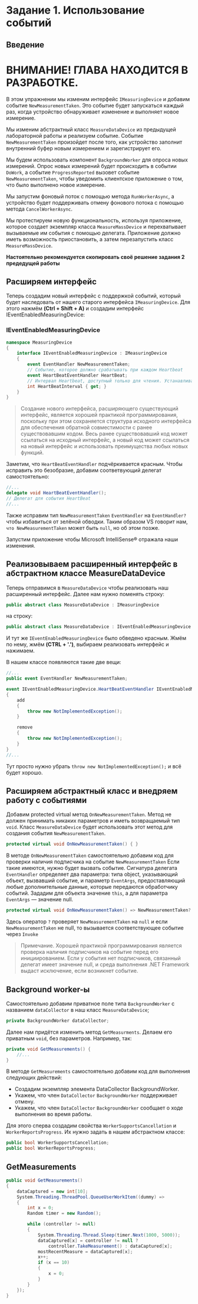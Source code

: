 # Задание 1. Использование событий

## Введение

# **ВНИМАНИЕ! ГЛАВА НАХОДИТСЯ В РАЗРАБОТКЕ.**

В этом упражнении мы изменим интерфейс `IMeasuringDevice` и добавим событие `NewMeasurementTaken`. Это событие будет запускаться каждый раз, когда устройство обнаруживает изменение и выполняет новое измерение.
 
Мы изменим абстрактный класс `MeasureDataDevice` из предыдущей лабораторной работы и реализуем событие. Событие `NewMeasurementTaken` произойдет после того, как устройство заполнит внутренний буфер новым измерением и зарегистрирует его.
 
Мы будем использовать компонент `BackgroundWorker` для опроса новых измерений. Опрос новых измерений будет происходить в событии `DoWork`, а событие `ProgressReported` вызовет событие `NewMeasurementTaken`, чтобы уведомить клиентское приложение о том, что было выполнено новое измерение.
 
Мы запустим фоновый поток с помощью метода `RunWorkerAsync`, а устройство будет поддерживать отмену фонового потока с помощью метода `CancelWorkerAsync`.
 
Мы протестируем новую функциональность, используя приложение, которое создает экземпляр класса `MeasureMassDevice` и перехватывает вызываемые им события с помощью делегата. Приложение должно иметь возможность приостановить, а затем перезапустить класс `MeasureMassDevice`.

**Настоятельно рекомендуется скопировать своё решение задания 2 предедущей работы**

## Расширяем интерфейс

Теперь создадим новый интерфейс с поддержкой событий, который будет наследовать от нашего старого интерфейса `IMeasuringDevice`. Для этого нажмём **(Ctrl + Shift + A)** и создадим интерфейс IEventEnabledMeasuringDevice:

### IEventEnabledMeasuringDevice

```C#
namespace MeasuringDevice
{  
    interface IEventEnabledMeasuringDevice : IMeasuringDevice
    {
        event EventHandler NewMeasurementTaken;
        // Событие, которое должно срабатывать при каждом Heartbeat
        event HeartBeatEventHandler HeartBeat;
        // Интервал Heartbeat, доступный только для чтения. Устанавливается только в конструкторе.
        int HeartBeatInterval { get; }
    }
}
```

 > Создание нового интерфейса, расширяющего существующий интерфейс, является хорошей практикой программирования, поскольку при этом сохраняется структура исходного интерфейса для обеспечения обратной совместимости с ранее существовавшим кодом. Весь ранее существовавший код может ссылаться на исходный интерфейс, а новый код может ссылаться на новый интерфейс и использовать преимущества любых новых функций.

Заметим, что `HeartBeatEventHandler` подчёркивается красным. Чтобы исправить это безобразие, добавим соответвующий делегат самостоятельно:

```C#
//...
delegate void HeartBeatEventHandler();
// Делегат для события HeartBeat
//...
```

Также исправим тип `NewMeasurementTaken` `EventHandler` на `EventHandler?` чтобы избавиться от зелёной обводки. Таким образом VS говорит нам, `что NewMeasurementTaken` может быть `null`, но об этом позже.

Запустим приложение чтобы Microsoft IntelliSense® отражала наши изменения.

## Реализовываем расширенный интерфейс в абстрактном классе MeasureDataDevice

Теперь отправимся в `MeasureDataDevice` чтобы реализовать наш расширенный интерфейс. 
Далее нам нужно поменять строку:

```C#
public abstract class MeasureDataDevice : IMeasuringDevice
```

на строку:

```C#
public abstract class MeasureDataDevice : IEventEnabledMeasuringDevice
```

И тут же `IEventEnabledMeasuringDevice` было обведено красным. Жмём по нему, жмём **(CTRL + '.')**, выбираем реализовать интерфейс и нажимаем.

В нашем классе появляются такие две вещи:

```C#
//...
public event EventHandler NewMeasurementTaken;

event IEventEnabledMeasuringDevice.HeartBeatEventHandler IEventEnabledMeasuringDevice.HeartBeat
{
    add
    {
        throw new NotImplementedException();
    }

    remove
    {
        throw new NotImplementedException();
    }
}
//...
```

Тут просто нужно убрать `throw new NotImplementedException();` и всё будет хорошо.

## Расширяем абстрактный класс и внедряем работу с событиями

Добавим protected virtual метод `OnNewMeasurementTaken`. Метод не должен принимать никаких параметров и иметь возвращаемый тип `void`. Класс `MeasureDataDevice` будет использовать этот метод для создания события `NewMeasurementTaken`.

```C#
protected virtual void OnNewMeasurementTaken() { }
```

В методе `OnNewMeasurementTaken` самостоятельно добавим код для проверки наличия подписчика на событие `NewMeasurementTaken` Если такие имеются, нужно будет вызвать событие. Сигнатура делегата `EventHandler` определяет два параметра: типа object, указывающий объект, вызвавший событие, и параметр `EventArgs`, предоставляющий любые дополнительные данные, которые передаются обработчику событий. Зададим для объекта значение `this`, а для параметра `EventArgs` — значение null.

```C#
protected virtual void OnNewMeasurementTaken() => NewMeasurementTaken?.Invoke(this, EventArgs.Empty);
```

Здесь оператор `?` проверяет `NewMeasurementTaken` на `null` и если `NewMeasurementTaken` не null, то вызывается соответствующее событие через `Invoke`

 > Примечание. Хорошей практикой программирования является проверка наличия подписчиков на событие перед его инициированием. Если у события нет подписчиков, связанный делегат имеет значение null, и среда выполнения .NET Framework выдаст исключение, если возникнет событие.

## Background worker-ы

Самостоятельно добавим приватное поле типа `BackgroundWorker` с названием `dataCollector` в наш класс `MeasureDataDevice`;
```C#
private BackgroundWorker dataCollector;
```

Далее нам придётся изменить метод `GetMeasurments`. 
Делаем его приватным `void`, без параметров. Например, так:

```C#
private void GetMeasurements() {
    //...
}
```

В методе `GetMeasurements` самостоятельно добавим код для выполнения следующих действий:

 - Создадим экземпляр элемента DataCollector BackgroundWorker.
 - Укажем, что член `DataCollector` `BackgroundWorker` поддерживает отмену.
 - Укажем, что член `DataCollector` `BackgroundWorker` сообщает о ходе выполнения во время работы.

Для этого сперва создадим свойства `WorkerSupportsCancellation` и `WorkerReportsProgress`.
Их нужно задать в нашем абстрактном классе:

```C#
public bool WorkerSupportsCancellation;
public bool WorkerReportsProgress;
```

## GetMeasurements

```C#
public void GetMeasurements()
{
    dataCaptured = new int[10];
    System.Threading.ThreadPool.QueueUserWorkItem((dummy) =>
    {
        int x = 0;
        Random timer = new Random();

        while (controller != null)
        {
            System.Threading.Thread.Sleep(timer.Next(1000, 5000));
            dataCaptured[x] = controller != null ?
                controller.TakeMeasurement() : dataCaptured[x];
            mostRecentMeasure = dataCaptured[x];
            x++;
            if (x == 10)
            {
                x = 0;
            }
        }
    });
}
```